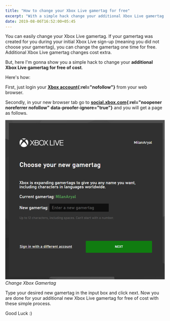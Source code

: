 ```yaml
---
title: "How to change your Xbox Live gamertag for free"
excerpt: "With a simple hack change your additional Xbox Live gamertag for absolutely free of cost."
date: 2019-08-06T16:52:00+05:45
---
```


You can easily change your Xbox Live gamertag. If your gamertag was created for you during your initial Xbox Live sign-up (meaning you did not choose your gamertag), you can change the gamertag one time for free. Additional Xbox Live gamertag changes cost extra.

But, here I'm gonna show you a simple hack to change your **additional Xbox Live gamertag for free of cost**.

Here's how:

First, just login your **[Xbox account](http://www.xbox.com/en-US/live){:rel="nofollow"}** from your web browser.

Secondly, in your new browser tab go to **[social.xbox.com](http://social.xbox.com/en-us/changegamertag){:rel="noopener noreferrer nofollow" data-proofer-ignore="true"}** and you will get a page as follows.

![Change your Xbox Live gamertag for free](/uploads/20190806-change-xbox-gamertag.png)
_Change Xbox Gamertag_

Type your desired new gamertag in the input box and click next. Now you are done for your additional new Xbox Live gamertag for free of cost with these simple process.

Good Luck :)
